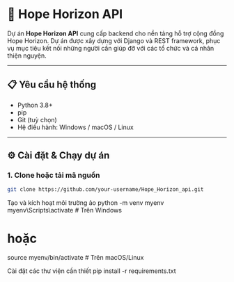 # 🌟 Hope Horizon API

Dự án **Hope Horizon API** cung cấp backend cho nền tảng hỗ trợ cộng đồng Hope Horizon. Dự án được xây dựng với Django và REST framework, phục vụ mục tiêu kết nối những người cần giúp đỡ với các tổ chức và cá nhân thiện nguyện.

---

## 📋 Yêu cầu hệ thống

- Python 3.8+
- pip
- Git (tuỳ chọn)
- Hệ điều hành: Windows / macOS / Linux

---

## ⚙️ Cài đặt & Chạy dự án

### 1. Clone hoặc tải mã nguồn
```bash
git clone https://github.com/your-username/Hope_Horizon_api.git
```

Tạo và kích hoạt môi trường ảo
python -m venv myenv
myenv\Scripts\activate        # Trên Windows
# hoặc
source myenv/bin/activate     # Trên macOS/Linux

Cài đặt các thư viện cần thiết
pip install -r requirements.txt
